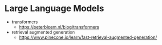 # Large Language Models

* transformers
    * <https://peterbloem.nl/blog/transformers>
* retrieval augmented generation
    * <https://www.pinecone.io/learn/fast-retrieval-augmented-generation/>
